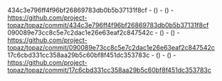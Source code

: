434c3e796ff4f96bf26869783db0b5b37131f8cf -  () -  () - https://github.com/project-topaz/topaz/commit/434c3e796ff4f96bf26869783db0b5b37131f8cf
090089e73cc8c5e7c2dac1e26e63eaf2c847542c -  () -  () - https://github.com/project-topaz/topaz/commit/090089e73cc8c5e7c2dac1e26e63eaf2c847542c
17c6cbd331cc358aa29b5c60bf8f451dc353783c -  () -  () - https://github.com/project-topaz/topaz/commit/17c6cbd331cc358aa29b5c60bf8f451dc353783c
